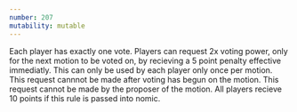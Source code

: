 ```yaml
---
number: 207
mutability: mutable
---
```


Each player has exactly one vote. Players can request 2x voting power, only for the next motion to be voted on, by recieving a 5 point penalty effective immediatly. This can only be used by each player only once per motion. This request cannnot be made after voting has begun on the motion. This request cannot be made by the proposer of the motion. 
All players recieve 10 points if this rule is passed into nomic.
